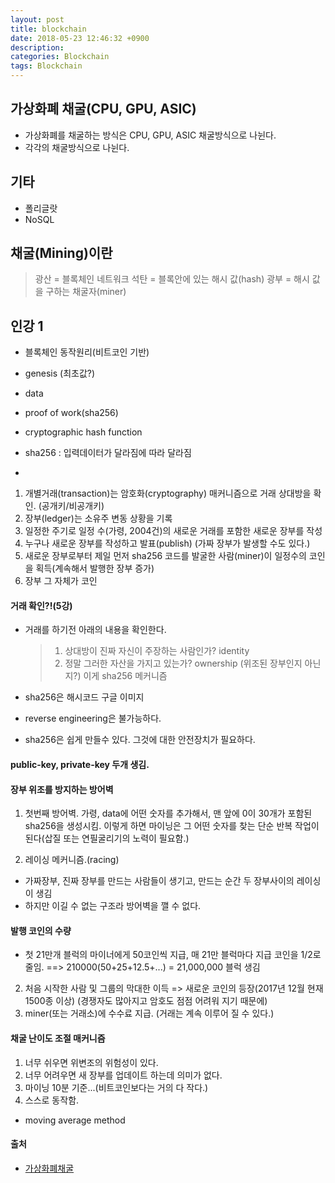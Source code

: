 ```yaml
---
layout: post
title: blockchain
date: 2018-05-23 12:46:32 +0900
description:
categories: Blockchain
tags: Blockchain
---
```


## 가상화폐 채굴(CPU, GPU, ASIC)

- 가상화폐를 채굴하는 방식은 CPU, GPU, ASIC 채굴방식으로 나뉜다.
- 각각의 채굴방식으로 나뉜다.

## 기타

- 폴리글랏
- NoSQL

## 채굴(Mining)이란

> 광산 = 블록체인 네트워크
> 석탄 = 블록안에 있는 해시 값(hash)
> 광부 = 해시 값을 구하는 채굴자(miner)

## 인강 1

- 블록체인 동작원리(비트코인 기반)
- genesis (최초값?)
- data
- proof of work(sha256)
- cryptographic hash function

- sha256 : 입력데이터가 달라짐에 따라 달라짐

-

1. 개별거래(transaction)는 암호화(cryptography) 매커니즘으로 거래 상대방을 확인. (공개키/비공개키)
2. 장부(ledger)는 소유주 변동 상황을 기록
3. 일정한 주기로 일정 수(가령, 2004건)의 새로운 거래를 포함한 새로운 장부를 작성
4. 누구나 새로운 장부를 작성하고 발표(publish) (가짜 장부가 발생할 수도 있다.)
5. 새로운 장부로부터 제일 먼저 sha256 코드를 발굴한 사람(miner)이 일정수의 코인을 획득(계속해서 발행한 장부 증가)
6. 장부 그 자체가 코인

#### 거래 확인?!(5강)

- 거래를 하기전 아래의 내용을 확인한다.

  > 1. 상대방이 진짜 자신이 주장하는 사람인가? identity
  > 2. 정말 그러한 자산을 가지고 있는가? ownership (위조된 장부인지 아닌지?)
  >    이게 sha256 메커니즘

- sha256은 해시코드
  구글 이미지
- reverse engineering은 불가능하다.
- sha256은 쉽게 만들수 있다. 그것에 대한 안전장치가 필요하다.

#### public-key, private-key 두개 생김.

#### 장부 위조를 방지하는 방어벽

1. 첫번째 방어벽.
   가령, data에 어떤 숫자를 추가해서, 맨 앞에 0이 30개가 포함된 sha256을 생성시킴.
   이렇게 하면 마이닝은 그 어떤 숫자를 찾는 단순 반복 작업이 된다(삽질 또는 연필굴리기의 노력이 필요함.)

2. 레이싱 메커니즘.(racing)

- 가짜장부, 진짜 장부를 만드는 사람들이 생기고, 만드는 순간 두 장부사이의 레이싱이 생김
- 하지만 이길 수 없는 구조라 방어벽을 깰 수 없다.

#### 발행 코인의 수량

- 첫 21만개 블럭의 마이너에게 50코인씩 지급, 매 21만 블럭마다 지급 코인을 1/2로 줄임.
  ==> 210000(50+25+12.5+...) = 21,000,000 블럭 생김

2. 처음 시작한 사람 및 그룹의 막대한 이득 => 새로운 코인의 등장(2017년 12월 현재 1500종 이상) (경쟁자도 많아지고 암호도 점점 어려워 지기 때문에)
3. miner(또는 거래소)에 수수료 지급. (거래는 계속 이루어 질 수 있다.)

#### 채굴 난이도 조절 매커니즘

1. 너무 쉬우면 위변조의 위험성이 있다.
2. 너무 어려우면 새 장부를 업데이트 하는데 의미가 없다.
3. 마이닝 10분 기준...(비트코인보다는 거의 다 작다.)
4. 스스로 동작함.

- moving average method

#### 출처

- [가상화폐채굴](http://justintimekorea.blogspot.kr/2017/11/cpu-gpu-asic.html)
